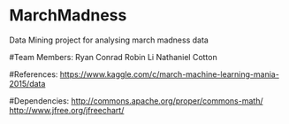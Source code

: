# MarchMadness
Data Mining project for analysing march madness data

#Team Members:
Ryan Conrad
Robin Li
Nathaniel Cotton

#References:
https://www.kaggle.com/c/march-machine-learning-mania-2015/data

#Dependencies:
http://commons.apache.org/proper/commons-math/
http://www.jfree.org/jfreechart/
